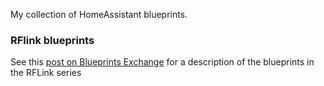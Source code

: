 My collection of HomeAssistant blueprints.

### RFlink blueprints

See this [post on Blueprints Exchange](https://community.home-assistant.io/t/blueprints-for-rf-radio-frequency-devices-integrated-via-rflink/939543)
for a description of the blueprints in the RFLink series